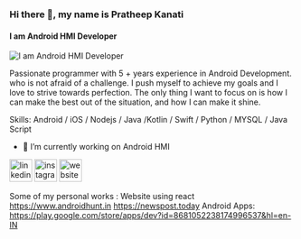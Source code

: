 ### Hi there 👋, my name is Pratheep Kanati
#### I am Android HMI Developer
![I am Android HMI Developer](https://media.licdn.com/dms/image/C5616AQHq2hFb62A4uA/profile-displaybackgroundimage-shrink_350_1400/0/1595354459176?e=1709769600&v=beta&t=I85tkBl24DHa5VZucL0HGD1xAkvakZdocwDwg-JkfZM)

Passionate programmer with 5 + years experience in Android Development. who is not afraid of a challenge. I push myself to achieve my goals and I love to strive towards perfection. The only thing I want to focus on is how I can make the best out of the situation, and how I can make it shine.

Skills: Android / iOS  / Nodejs / Java /Kotlin / Swift / Python / MYSQL / Java Script

- 🔭 I’m currently working on Android HMI 


[<img src='https://cdn.jsdelivr.net/npm/simple-icons@3.0.1/icons/linkedin.svg' alt='linkedin' height='40'>](https://www.linkedin.com/in/https://www.linkedin.com/in/pratheepkanati//)  [<img src='https://cdn.jsdelivr.net/npm/simple-icons@3.0.1/icons/instagram.svg' alt='instagram' height='40'>](https://www.instagram.com/https://www.instagram.com/pratheepkanati//)  [<img src='https://cdn.jsdelivr.net/npm/simple-icons@3.0.1/icons/icloud.svg' alt='website' height='40'>](https://androidhunt.in)  

Some of my personal works :
Website using react
https://www.androidhunt.in
https://newspost.today
Android Apps:
https://play.google.com/store/apps/dev?id=8681052238174996537&hl=en-IN

